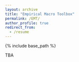```yaml
---
layout: archive
title: "Empirical Macro Toolbox"
permalink: /EMT/
author_profile: true
redirect_from:
  - /resume
---
```


{% include base_path %}

TBA
